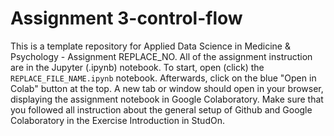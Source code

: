 # Assignment 3-control-flow
This is a template repository for Applied Data Science in Medicine & Psychology - Assignment REPLACE_NO. All of the assignment instruction are in the Jupyter (.ipynb) notebook. To start, open (click) the ``REPLACE_FILE_NAME.ipynb`` notebook. Afterwards, click on the blue "Open in Colab" button at the top. A new tab or window should open in your browser, displaying the assignment notebook in Google Colaboratory. Make sure that you followed all instruction about the general setup of Github and Google Colaboratory in the Exercise Introduction in StudOn.
